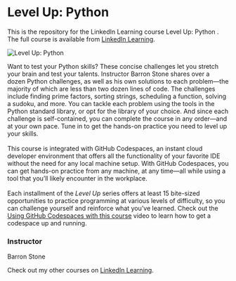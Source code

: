 # Level Up: Python 
This is the repository for the LinkedIn Learning course Level Up: Python . The full course is available from [LinkedIn Learning][lil-course-url].

![Level Up: Python ][lil-thumbnail-url]

Want to test your Python skills? These concise challenges let you stretch your brain and test your talents. Instructor Barron Stone shares over a dozen Python challenges, as well as his own solutions to each problem—the majority of which are less than two dozen lines of code. The challenges include finding prime factors, sorting strings, scheduling a function, solving a sudoku, and more. You can tackle each problem using the tools in the Python standard library, or opt for the library of your choice. And since each challenge is self-contained, you can complete the course in any order—and at your own pace. Tune in to get the hands-on practice you need to level up your skills.<br><br>This course is integrated with GitHub Codespaces, an instant cloud developer environment that offers all the functionality of your favorite IDE without the need for any local machine setup. With GitHub Codespaces, you can get hands-on practice from any machine, at any time—all while using a tool that you’ll likely encounter in the workplace. <br><br>Each installment of the <em>Level Up</em> series offers at least 15 bite-sized opportunities to practice programming at various levels of difficulty, so you can challenge yourself and reinforce what you’ve learned. Check out the [Using GitHub Codespaces with this course][gcs-video-url] video to learn how to get a codespace up and running.

### Instructor

Barron Stone

Check out my other courses on [LinkedIn Learning](https://www.linkedin.com/learning/instructors/barron-stone).

[lil-course-url]: https://www.linkedin.com/learning/level-up-python
[lil-thumbnail-url]: https://media.licdn.com/dms/image/D560DAQGK_3wgpICZow/learning-public-crop_675_1200/0/1666205807230?e=1667952000&v=beta&t=CurQ3O9Bu-utEKD1vZ9ci9jn6K2V79LKGbuodxsPIiQ
[gcs-video-url]: https://www.linkedin.com/learning/level-up-python/using-github-codespaces-with-this-course
